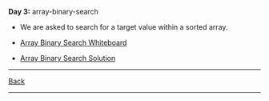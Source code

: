 **Day 3:** array-binary-search

- We are asked to search for a target value within a sorted array.

- [Array Binary Search Whiteboard](../../assets/array-binary-search.png)
- [Array Binary Search Solution](array-binary-search.js)

---
[Back](../README.md)

---
